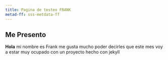 ```yaml
---
title: Pagina de testeo FRANK
metad-ff: sss-metdata-ff
---
```


## Me Presento

**Hola** mi nombre es Frank me gusta mucho poder decirles que este mes voy a estar muy ocupado con un proyecto hecho con jekyll
